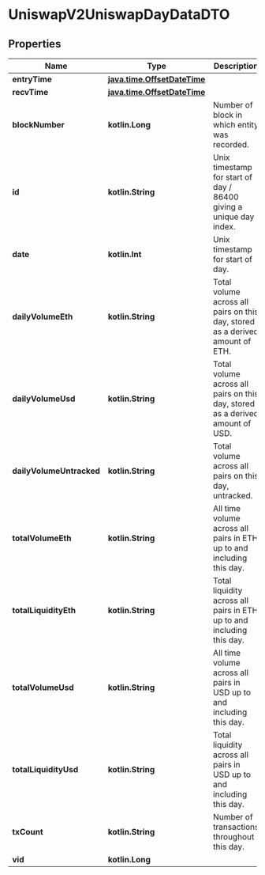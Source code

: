 
# UniswapV2UniswapDayDataDTO

## Properties
Name | Type | Description | Notes
------------ | ------------- | ------------- | -------------
**entryTime** | [**java.time.OffsetDateTime**](java.time.OffsetDateTime.md) |  |  [optional]
**recvTime** | [**java.time.OffsetDateTime**](java.time.OffsetDateTime.md) |  |  [optional]
**blockNumber** | **kotlin.Long** | Number of block in which entity was recorded. |  [optional]
**id** | **kotlin.String** | Unix timestamp for start of day / 86400 giving a unique day index. |  [optional]
**date** | **kotlin.Int** | Unix timestamp for start of day. |  [optional]
**dailyVolumeEth** | **kotlin.String** | Total volume across all pairs on this day, stored as a derived amount of ETH. |  [optional]
**dailyVolumeUsd** | **kotlin.String** | Total volume across all pairs on this day, stored as a derived amount of USD. |  [optional]
**dailyVolumeUntracked** | **kotlin.String** | Total volume across all pairs on this day, untracked. |  [optional]
**totalVolumeEth** | **kotlin.String** | All time volume across all pairs in ETH up to and including this day. |  [optional]
**totalLiquidityEth** | **kotlin.String** | Total liquidity across all pairs in ETH up to and including this day. |  [optional]
**totalVolumeUsd** | **kotlin.String** | All time volume across all pairs in USD up to and including this day. |  [optional]
**totalLiquidityUsd** | **kotlin.String** | Total liquidity across all pairs in USD up to and including this day. |  [optional]
**txCount** | **kotlin.String** | Number of transactions throughout this day. |  [optional]
**vid** | **kotlin.Long** |  |  [optional]



